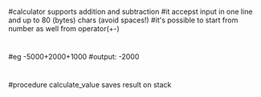 #calculator supports addition and subtraction
#it accepst input in one line and up to 80 (bytes) chars (avoid spaces!)
#it's possible to start from number as well from operator(+-)
#
#eg -5000+2000+1000
#output:	-2000
#
#procedure calculate_value saves result on stack